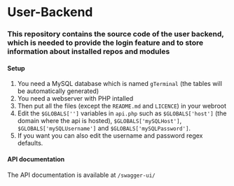 # User-Backend

### This repository contains the source code of the user backend, which is needed to provide the login feature and to store information about installed repos and modules

#### Setup
1. You need a MySQL database which is named `gTerminal` (the tables will be automatically generated)
2. You need a webserver with PHP intalled
3. Then put all the files (except the `README.md` and `LICENCE`) in your webroot
4. Edit the `$GLOBALS['']` variables in `api.php` such as `$GLOBALS['host']` (the domain where the api is hosted), `$GLOBALS['mySQLHost']`, `$GLOBALS['mySQLUsername']` and `$GLOBALS['mySQLPassword']`.
5. If you want you can also edit the username and password regex defaults.

#### API documentation
The API documentation is available at `/swagger-ui/`

